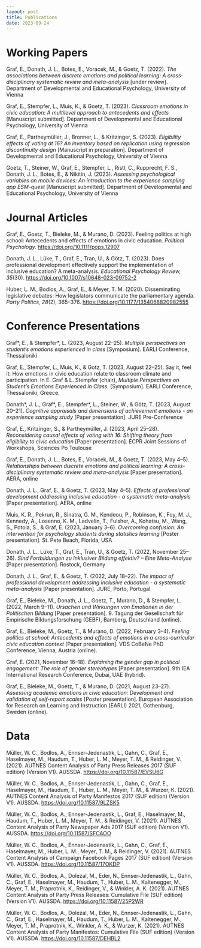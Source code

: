 ```yaml
---
layout: post
title: Publications
date: 2023-09-24
---
```



# Working Papers
Graf, E., Donath, J. L., Botes, E., Voracek, M., & Goetz, T. (2022). _The associations between discrete emotions and political learning: A cross-disciplinary systematic review and meta-analysis_ [under review]. Department of Developmental and Educational Psychology, University of Vienna

Graf, E., Stempfer, L., Muis, K., & Goetz, T. (2023). _Classroom emotions in civic education: A multilevel approach to antecedents and effects_ [Manuscript submitted]. Department of Developmental and Educational Psychology, University of Vienna

Graf, E., Partheymüller, J., Bronner, L., & Kritzinger, S. (2023). _Eligibility effects of voting at 16? An inventory based on replication using regression discontinuity design_ [Manuscript in preparation]. Department of Developmental and Educational Psychology, University of Vienna

Goetz, T., Steiner, W., Graf, E., Stempfer, L., Ristl, C., Rupprecht, F. S., Donath, J. L., Botes, E., & Nikitin, J. (2023). _Assessing psychological variables on mobile devices: An introduction to the experience sampling app ESM-quest_ [Manuscript submitted]. Department of Developmental and Educational Psychology, University of Vienna

# Journal Articles
Graf, E., Goetz, T., Bieleke, M., & Murano, D. (2023). Feeling politics at high school: Antecedents and effects of emotions in civic education. _Political Psychology._ https://doi.org/10.1111/pops.12907

Donath, J. L., Lüke, T., Graf, E., Tran, U., & Götz, T. (2023). Does professional development effectively support the implementation of inclusive education? A meta-analysis. _Educational Psychology Review, 35_(30). https://doi.org/10.1007/s10648-023-09752-2

Huber, L. M., Bodlos, A., Graf, E., & Meyer, T. M. (2020). Disseminating legislative debates: How legislators communicate the parliamentary agenda. _Party Politics, 28_(2), 365–376. https://doi.org/10.1177/1354068820982555

# Conference Presentations
Graf\*, E., & Stempfer*, L. (2023, August 22–25). _Multiple perspectives on student’s emotions experienced in class_ [Symposium]. EARLI Conference, Thessaloniki

Graf, E., Stempfer, L., Muis, K., & Gotz, T. (2023, August 22–25). Say it, feel it: How emotions in civic education relate to classroom climate and participation. In E. Graf & L. Stempfer (chair), _Multiple Perspectives on Student’s Emotions Experienced in Class._ [Symposium]. EARLI Conference, Thessaloniki, Greece.

Donath\*, J. L., Graf\*, E., Stempfer*, L., Steiner, W., & Götz, T. (2023, August 20–21). _Cognitive appraisals and dimensions of achievement emotions - an experience sampling study_ [Paper presentation]. JURE Pre-Conference

Graf, E., Kritzinger, S., & Partheymüller, J. (2023, April 25–28). _Reconsidering causal effects of voting with 16: Shifting theory from eligibility to civic education_ [Paper presentation]. ECPR Joint Sessions of Workshops, Sciences Po Toulouse

Graf, E., Donath, J. L., Botes, E., Voracek, M., & Goetz, T. (2023, May 4–5). _Relationships between discrete emotions and political learning: A cross-disciplinary systematic review and meta-analysis_ [Paper presentation]. AERA, online

Donath, J. L., Graf, E., & Goetz, T. (2023, May 4–5). _Effects of professional development addressing inclusive education - a systematic meta-analysis_ [Paper presentation]. AERA, online

Muis, K. R., Pekrun, R., Sinatra, G. M., Kendeou, P., Robinson, K., Foy, M. J., Kennedy, A., Losenno, K. M., Ladvelin, T., Fulsher, A., Kohatsu, M., Wang, S., Potola, S., & Graf, E. (2023, January 3–6). _Overcoming confusion: An intervention for psychology students during statistics learning_ [Poster presentation]. St. Pete Beach, Florida, USA

Donath, J. L., Lüke, T., Graf, E., Tran, U., & Goetz, T. (2022, November 25–26). _Sind Fortbildungen zu Inklusiver Bildung effektiv? – Eine Meta-Analyse_ [Paper presentation]. Rostock, Germany

Donath, J. L., Graf, E., & Goetz, T. (2022, July 18–22). _The impact of professional development addressing inclusive education - a systematic meta-analysis_ [Paper presentation]. JURE, Porto, Portugal

Graf, E., Bieleke, M., Donath, J. L., Goetz, T., Murano, D., & Stempfer, L. (2022, March 9–11). _Ursachen und Wirkungen von Emotionen in der Politischen Bildung_ [Paper presentation]. 9. Tagung der Gesellschaft für Empirische Bildungsforschung (GEBF), Bamberg, Deutschland (online).

Graf, E., Bieleke, M., Goetz, T., & Murano, D. (2022, February 3–4). _Feeling politics at school: Antecedents and effects of emotions in a cross-curricular civic education context_ [Paper presentation]. VDS CoBeNe PhD Conference, Vienna, Austria (online).

Graf, E. (2021, November 16–18). _Explaining the gender gap in political engagement: The role of gender stereotypes_ [Paper presentation]. 9th IEA International Research Conference, Dubai, UAE (hybrid).

Graf, E., Bieleke, M., Goetz, T., & Murano, D. (2021, August 23–27). _Assessing academic emotions in civic education: Development and validation of self-report scales_ [Poster presentation]. European Association for Research on Learning and Instruction (EARLI) 2021, Gothenburg, Sweden (online).

# Data
Müller, W. C., Bodlos, A., Ennser-Jedenastik, L., Gahn, C., Graf, E., Haselmayer, M., Haudum, T., Huber, L. M., Meyer, T. M., & Reidinger, V. (2021). AUTNES Content Analysis of Party Press Releases 2017 (SUF edition) (Version V1). AUSSDA. https://doi.org/10.11587/EVSU6G

Müller, W. C., Bodlos, A., Ennser-Jedenastik, L., Gahn, C., Graf, E., Haselmayer, M., Haudum, T., Huber, L. M., Meyer, T. M., & Wurzer, K. (2021). AUTNES Content Analysis of Party Manifestos 2017 (SUF edition) (Version V1). AUSSDA. https://doi.org/10.11587/9LZSK5

Müller, W. C., Bodlos, A., Ennser-Jedenastik, L., Graf, E., Haselmayer, M., Haudum, T., Huber, L. M., Meyer, T. M., & Reidinger, V. (2021). AUTNES Content Analysis of Party Newspaper Ads 2017 (SUF edition) (Version V1). AUSSDA. https://doi.org/10.11587/SFCAOO

Müller, W. C., Bodlos, A., Ennser-Jedenastik, L., Gahn, C., Graf, E., Haselmayer, M., Huber, L. M., Meyer, T. M., & Reidinger, V. (2021). AUTNES Content Analysis of Campaign Facebook Pages 2017 (SUF edition) (Version V1). AUSSDA. https://doi.org/10.11587/17OKDP

Müller, W. C., Bodlos, A., Dolezal, M., Eder, N., Ennser-Jedenastik, L., Gahn, C., Graf, E., Haselmayer, M., Haudum, T., Huber, L. M., Kaltenegger, M., Meyer, T. M., Praprotnik, K., Reidinger, V., & Winkler, A. K. (2021). AUTNES Content Analysis of Party Press Releases: Cumulative File (SUF edition) (Version V1). AUSSDA. https://doi.org/10.11587/25P2WR

Müller, W. C., Bodlos, A., Dolezal, M., Eder, N., Ennser-Jedenastik, L., Gahn, C., Graf, E., Haselmayer, M., Haudum, T., Huber, L. M., Kaltenegger, M., Meyer, T. M., Praprotnik, K., Winkler, A. K., & Wurzer, K. (2021). AUTNES Content Analysis of Party Manifestos: Cumulative File (SUF edition) (Version V1). AUSSDA. https://doi.org/10.11587/DEHBL2
